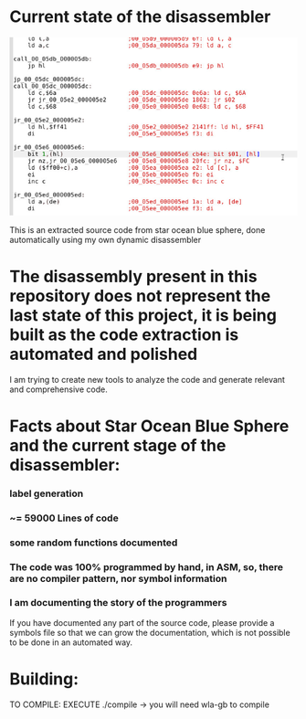 # Current state of the disassembler
![](asm.jpg)

This is an extracted source code from star ocean blue sphere, done automatically using my own dynamic disassembler

# The disassembly present in this repository does not represent the last state of this project, it is being built as the code extraction is automated and polished

I am trying to create new tools to analyze the code and generate relevant and comprehensive code.

# Facts about Star Ocean Blue Sphere and the current stage of the disassembler:
### label generation
### ~= 59000 Lines of code
### some random functions documented
### The code was 100% programmed by hand, in ASM, so, there are no compiler pattern, nor symbol information
### I am documenting the story of the programmers

If you have documented any part of the source code, please provide a symbols file so that we can grow the documentation, which is not possible to be done in an automated way.

# Building:
TO COMPILE: EXECUTE ./compile -> you will need wla-gb to compile




